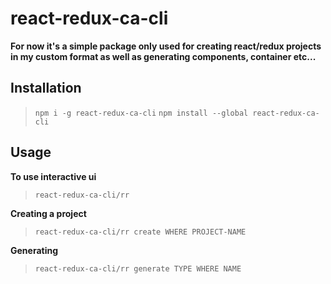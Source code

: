 # react-redux-ca-cli

**For now it's a simple package only used for creating react/redux projects in my custom format as well as generating components, container etc...**

## Installation

>`npm i -g react-redux-ca-cli`
>`npm install --global react-redux-ca-cli`

## Usage

**To use interactive ui**
>`react-redux-ca-cli/rr`

**Creating a project**
>`react-redux-ca-cli/rr create WHERE PROJECT-NAME` 

**Generating**
>`react-redux-ca-cli/rr generate TYPE WHERE NAME` 

